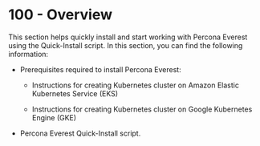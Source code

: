 # 100 - Overview

This section helps quickly install and start working with Percona Everest using the Quick-Install script. In this section, you can find the following information:

- Prerequisites required to install Percona Everest:

   - Instructions for creating Kubernetes cluster on Amazon Elastic Kubernetes Service (EKS)

   - Instructions for creating Kubernetes cluster on Google Kubernetes Engine (GKE)

- Percona Everest Quick-Install script.
